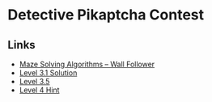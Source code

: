 # Detective Pikaptcha Contest

## Links
* [Maze Solving Algorithms – Wall Follower](https://bradleycarey.com/posts/2012-08-15-maze-solving-algorithms-wall-follower/)
* [Level 3.1 Solution](https://www.codingame.com/replay/399335753)
* [Level 3.5](https://www.codingame.com/replay/399324548)
* [Level 4 Hint](https://imgur.com/a/sBUDo9n)
